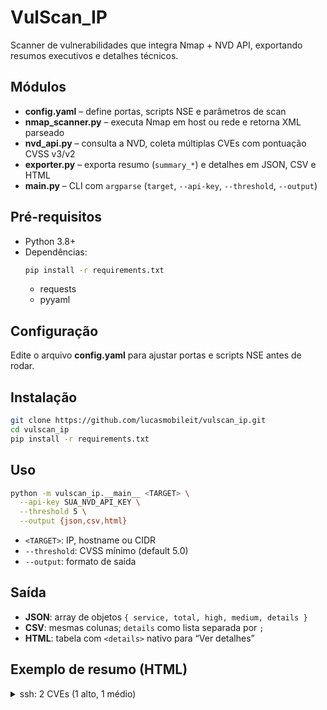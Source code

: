 # VulScan_IP

Scanner de vulnerabilidades que integra Nmap + NVD API, exportando resumos executivos e detalhes técnicos.

## Módulos
- **config.yaml** – define portas, scripts NSE e parâmetros de scan
- **nmap_scanner.py** – executa Nmap em host ou rede e retorna XML parseado
- **nvd_api.py** – consulta a NVD, coleta múltiplas CVEs com pontuação CVSS v3/v2
- **exporter.py** – exporta resumo (`summary_*`) e detalhes em JSON, CSV e HTML
- **__main__.py** – CLI com `argparse` (`target`, `--api-key`, `--threshold`, `--output`)

## Pré-requisitos
- Python 3.8+
- Dependências:
  ```bash
  pip install -r requirements.txt
  ```
  - requests
  - pyyaml

## Configuração
Edite o arquivo **config.yaml** para ajustar portas e scripts NSE antes de rodar.

## Instalação
```bash
git clone https://github.com/lucasmobileit/vulscan_ip.git
cd vulscan_ip
pip install -r requirements.txt
```

## Uso
```bash
python -m vulscan_ip.__main__ <TARGET> \
  --api-key SUA_NVD_API_KEY \
  --threshold 5 \
  --output {json,csv,html}
```
- `<TARGET>`: IP, hostname ou CIDR
- `--threshold`: CVSS mínimo (default 5.0)
- `--output`: formato de saída

## Saída
- **JSON**: array de objetos `{ service, total, high, medium, details }`
- **CSV**: mesmas colunas; `details` como lista separada por `;`
- **HTML**: tabela com `<details>` nativo para “Ver detalhes”

## Exemplo de resumo (HTML)
<details>
<summary>ssh: 2 CVEs (1 alto, 1 médio)</summary>
<ul>
<li>CVE-2021-1234</li>
<li>CVE-2020-5678</li>
</ul>
</details>
